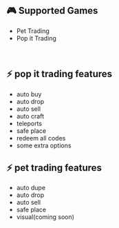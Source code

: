 ## 🎮 Supported Games

- Pet Trading
- Pop it Trading
<br/>

## ⚡ pop it trading features
- auto buy
- auto drop
- auto sell
- auto craft
- teleports
- safe place
- redeem all codes
- some extra options

## ⚡ pet trading features
- auto dupe
- auto drop
- auto sell
- safe place
- visual(coming soon)
